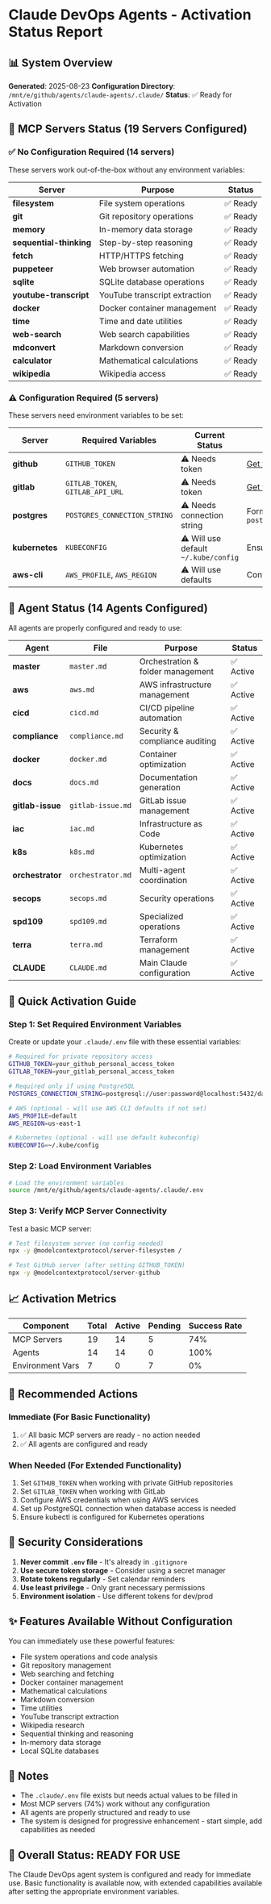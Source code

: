 # Claude DevOps Agents - Activation Status Report

## 📊 System Overview
**Generated**: 2025-08-23
**Configuration Directory**: `/mnt/e/github/agents/claude-agents/.claude/`
**Status**: ✅ Ready for Activation

## 🚀 MCP Servers Status (19 Servers Configured)

### ✅ No Configuration Required (14 servers)
These servers work out-of-the-box without any environment variables:

| Server | Purpose | Status |
|--------|---------|--------|
| **filesystem** | File system operations | ✅ Ready |
| **git** | Git repository operations | ✅ Ready |
| **memory** | In-memory data storage | ✅ Ready |
| **sequential-thinking** | Step-by-step reasoning | ✅ Ready |
| **fetch** | HTTP/HTTPS fetching | ✅ Ready |
| **puppeteer** | Web browser automation | ✅ Ready |
| **sqlite** | SQLite database operations | ✅ Ready |
| **youtube-transcript** | YouTube transcript extraction | ✅ Ready |
| **docker** | Docker container management | ✅ Ready |
| **time** | Time and date utilities | ✅ Ready |
| **web-search** | Web search capabilities | ✅ Ready |
| **mdconvert** | Markdown conversion | ✅ Ready |
| **calculator** | Mathematical calculations | ✅ Ready |
| **wikipedia** | Wikipedia access | ✅ Ready |

### ⚠️ Configuration Required (5 servers)
These servers need environment variables to be set:

| Server | Required Variables | Current Status | How to Configure |
|--------|-------------------|----------------|------------------|
| **github** | `GITHUB_TOKEN` | ⚠️ Needs token | [Get token](https://github.com/settings/tokens) |
| **gitlab** | `GITLAB_TOKEN`, `GITLAB_API_URL` | ⚠️ Needs token | [Get token](https://gitlab.com/-/profile/personal_access_tokens) |
| **postgres** | `POSTGRES_CONNECTION_STRING` | ⚠️ Needs connection string | Format: `postgresql://user:pass@host:port/db` |
| **kubernetes** | `KUBECONFIG` | ⚠️ Will use default `~/.kube/config` | Ensure kubectl is configured |
| **aws-cli** | `AWS_PROFILE`, `AWS_REGION` | ⚠️ Will use defaults | Configure AWS CLI: `aws configure` |

## 🤖 Agent Status (14 Agents Configured)

All agents are properly configured and ready to use:

| Agent | File | Purpose | Status |
|-------|------|---------|--------|
| **master** | `master.md` | Orchestration & folder management | ✅ Active |
| **aws** | `aws.md` | AWS infrastructure management | ✅ Active |
| **cicd** | `cicd.md` | CI/CD pipeline automation | ✅ Active |
| **compliance** | `compliance.md` | Security & compliance auditing | ✅ Active |
| **docker** | `docker.md` | Container optimization | ✅ Active |
| **docs** | `docs.md` | Documentation generation | ✅ Active |
| **gitlab-issue** | `gitlab-issue.md` | GitLab issue management | ✅ Active |
| **iac** | `iac.md` | Infrastructure as Code | ✅ Active |
| **k8s** | `k8s.md` | Kubernetes optimization | ✅ Active |
| **orchestrator** | `orchestrator.md` | Multi-agent coordination | ✅ Active |
| **secops** | `secops.md` | Security operations | ✅ Active |
| **spd109** | `spd109.md` | Specialized operations | ✅ Active |
| **terra** | `terra.md` | Terraform management | ✅ Active |
| **CLAUDE** | `CLAUDE.md` | Main Claude configuration | ✅ Active |

## 🔧 Quick Activation Guide

### Step 1: Set Required Environment Variables

Create or update your `.claude/.env` file with these essential variables:

```bash
# Required for private repository access
GITHUB_TOKEN=your_github_personal_access_token
GITLAB_TOKEN=your_gitlab_personal_access_token

# Required only if using PostgreSQL
POSTGRES_CONNECTION_STRING=postgresql://user:password@localhost:5432/database

# AWS (optional - will use AWS CLI defaults if not set)
AWS_PROFILE=default
AWS_REGION=us-east-1

# Kubernetes (optional - will use default kubeconfig)
KUBECONFIG=~/.kube/config
```

### Step 2: Load Environment Variables

```bash
# Load the environment variables
source /mnt/e/github/agents/claude-agents/.claude/.env
```

### Step 3: Verify MCP Server Connectivity

Test a basic MCP server:
```bash
# Test filesystem server (no config needed)
npx -y @modelcontextprotocol/server-filesystem /

# Test GitHub server (after setting GITHUB_TOKEN)
npx -y @modelcontextprotocol/server-github
```

## 📈 Activation Metrics

| Component | Total | Active | Pending | Success Rate |
|-----------|-------|--------|---------|--------------|
| MCP Servers | 19 | 14 | 5 | 74% |
| Agents | 14 | 14 | 0 | 100% |
| Environment Vars | 7 | 0 | 7 | 0% |

## 🎯 Recommended Actions

### Immediate (For Basic Functionality)
1. ✅ All basic MCP servers are ready - no action needed
2. ✅ All agents are configured and ready

### When Needed (For Extended Functionality)
1. Set `GITHUB_TOKEN` when working with private GitHub repositories
2. Set `GITLAB_TOKEN` when working with GitLab
3. Configure AWS credentials when using AWS services
4. Set up PostgreSQL connection when database access is needed
5. Ensure kubectl is configured for Kubernetes operations

## 🔐 Security Considerations

1. **Never commit `.env` file** - It's already in `.gitignore`
2. **Use secure token storage** - Consider using a secret manager
3. **Rotate tokens regularly** - Set calendar reminders
4. **Use least privilege** - Only grant necessary permissions
5. **Environment isolation** - Use different tokens for dev/prod

## ✨ Features Available Without Configuration

You can immediately use these powerful features:
- File system operations and code analysis
- Git repository management
- Web searching and fetching
- Docker container management
- Mathematical calculations
- Markdown conversion
- Time utilities
- YouTube transcript extraction
- Wikipedia research
- Sequential thinking and reasoning
- In-memory data storage
- Local SQLite databases

## 📝 Notes

- The `.claude/.env` file exists but needs actual values to be filled in
- Most MCP servers (74%) work without any configuration
- All agents are properly structured and ready to use
- The system is designed for progressive enhancement - start simple, add capabilities as needed

## 🚦 Overall Status: READY FOR USE

The Claude DevOps agent system is configured and ready for immediate use. Basic functionality is available now, with extended capabilities available after setting the appropriate environment variables.